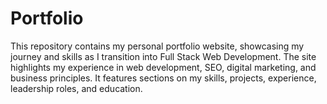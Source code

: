 # Portfolio
This repository contains my personal portfolio website, showcasing my journey and skills as I transition into Full Stack Web Development. The site highlights my experience in web development, SEO, digital marketing, and business principles. It features sections on my skills, projects, experience, leadership roles, and education.
